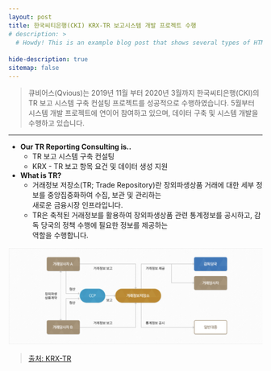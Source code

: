 ```yaml
---
layout: post
title: 한국씨티은행(CKI) KRX-TR 보고시스템 개발 프로젝트 수행
# description: >
  # Howdy! This is an example blog post that shows several types of HTML content supported in this theme.

hide-description: true
sitemap: false
---
```


> 큐비어스(Qvious)는 2019년 11월 부터 2020년 3월까지 한국씨티은행(CKI)의 TR 보고 시스템 구축 컨설팅 프로젝트를 성공적으로 수행하였습니다.
> 5월부터 시스템 개발 프로젝트에 연이어 참여하고 있으며, 데이터 구축 및 시스템 개발을 수행하고 있습니다. <br>

---
* **Our TR Reporting Consulting is..**
  - TR 보고 시스템 구축 컨설팅
  - KRX - TR 보고 항목 요건 및 데이터 생성 지원 
* **What is TR?**
  - 거래정보 저장소(TR; Trade Repository)란 장외파생상품 거래에 대한 세부 정보를 중앙집중화하여 수집, 보관 및 관리하는 <br>
  새로운 금융시장 인프라입니다.
  - TR은 축적된 거래정보를 활용하여 장외파생상품 관련 통계정보를 공시하고, 감독 당국의 정책 수행에 필요한 정보를 제공하는 <br> 
  역할을 수행합니다.


![200x200](../../assets/img/blog/krx_tr.png)

> [출처: KRX-TR](https://tr.krx.co.kr/)